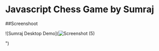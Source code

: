 # Javascript Chess Game by Sumraj


##Screenshoot

![Sumraj Desktop Demo](![Screenshot (5)](https://github.com/user-attachments/assets/9f5d4248-8ed4-42c4-8d2b-3739e9bd0285)

")

